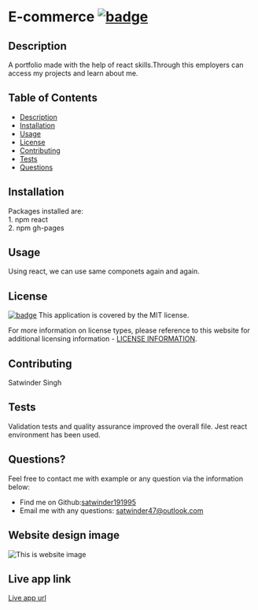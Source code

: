  # E-commerce [![badge](https://img.shields.io/badge/license-MIT-brightgreen)](./LICENSE)

  ## Description

  A portfolio made with the help of react skills.Through this employers can access my projects and learn about me.

  ## Table of Contents
  - [Description](#description)
  - [Installation](#installation)
  - [Usage](#usage)
  - [License](#license)
  - [Contributing](#contributing)
  - [Tests](#tests)
  - [Questions](#questions)

  ## Installation

  Packages installed are:<br>  1. npm react <br> 2. npm gh-pages 

  ## Usage

  Using react, we can use same componets again and again.

  ## License

  [![badge](https://img.shields.io/badge/license-MIT-brightgreen)](./LICENSE)
This application is covered by the MIT license.

For more information on license types, please reference to this website for additional licensing information - [LICENSE INFORMATION](https://opensource.org/licenses).

  ## Contributing

  Satwinder Singh
  
  ## Tests

  Validation tests and quality assurance improved the overall file. Jest react environment has been used.

  ## Questions?

  Feel free to contact me with example or any question via the information below:
 * Find me on Github:[satwinder191995](https://github.com/satwinder191995)
 * Email me with any questions: [satwinder47@outlook.com](mailto:satwinder47@outlook.com)

  ## Website design image
  ![This is website image](/public/images/portfolio.png)

  ## Live app link
  [Live app url]( https://satwinder191995.github.io/react-portfolio/)
